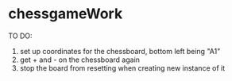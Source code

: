 # chessgameWork
TO DO:
1) set up coordinates for the chessboard, bottom left being "A1"
2) get + and - on the chessboard again
3) stop the board from resetting when creating new instance of it